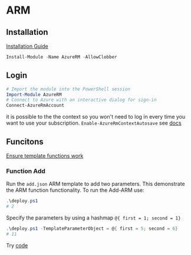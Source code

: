 # ARM

## Installation

[Installation Guide](https://docs.microsoft.com/en-us/powershell/azure/install-azurerm-ps?view=azurermps-6.10.0)

```PowerShell
Install-Module -Name AzureRM -AllowClobber
```

## Login

```PowerShell
# Import the module into the PowerShell session
Import-Module AzureRM
# Connect to Azure with an interactive dialog for sign-in
Connect-AzureRmAccount
```

it is possible to the the context so you won't need to log in every time you want to use your subscription.
`Enable-AzureRmContextAutosave` see [docs](https://docs.microsoft.com/en-us/powershell/module/azurerm.profile/enable-azurermcontextautosave?view=azurermps-6.10.0)

## Funcitons

[Ensure template functions work](https://docs.microsoft.com/en-us/azure/azure-resource-manager/templates-cloud-consistency#ensure-template-functions-work)

### Function Add

Run the `add.json` ARM template to add two parameters. This demonstrate the ARM function functionality. To run the Add-ARM use:

```PowerShell
.\deploy.ps1
# 2
```

Specify the parameters by using a hashmap `@{ first = 1; second = 1}`

```PowerShell
.\deploy.ps1 -TemplateParameterObject = @{ first = 5; second = 6}
# 11
```

Try [code](deploy.ps1)